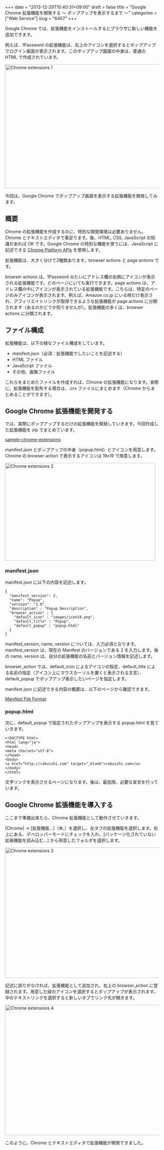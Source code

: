 +++
date = "2013-12-29T10:40:31+09:00"
draft = false
title = "Google Chrome 拡張機能を開発する 〜 ポップアップを表示するまで 〜"
categories = ["Web Service"]
slug = "6407"
+++

Google Chrome では、拡張機能をインストールするとブラウザに新しい機能を追加できます。

例えば、1Password の拡張機能は、右上のアイコンを選択するとポップアップでログイン画面が表示されます。このポップアップ画面の中身は、普通の HTML で作成されています。

<img class="align-center" src="/images/2013/12/chrome_extensions_1.png" alt="Chrome extensions 1" title="chrome_extensions_1.png" border="0" width="640" height="406" />

今回は、Google Chrome でポップアップ画面を表示する拡張機能を開発してみます。

<h2>概要</h2>

Chrome の拡張機能を作成するのに、特別な開発環境は必要ありません。Chrome とテキストエディタで事足ります。後、HTML, CSS, JavaScript の知識があれば OK です。Google Chrome の特別な機能を使うには、JavaScript に記述できる <a href="http://developer.chrome.com/extensions/api_index.html" target="_blank">Chrome Platform APIs</a> を使用します。

拡張機能は、大きく分けて2種類あります。browser actions と page actions です。

browser actions は、1Password みたいにアドレス欄の右側にアイコンが表示される拡張機能です。どのページにいても実行できます。page actions は、アドレス欄の中にアイコンが表示されている拡張機能です。こちらは、特定のページのみアイコンが表示されます。例えば、Amazon.co.jp にいる時だけ表示され、アフィリエイトリンクが取得できるような拡張機能が page actions に分類されます（あるのかどうか知りませんが）。拡張機能の多くは、browser actions に分類されます。

<h2>ファイル構成</h2>

拡張機能は、以下の様なファイル構成をしています。

<ul>
<li>manifest.json（必須：拡張機能でしたいことを記述する）</li>
<li>HTML ファイル</li>
<li>JavaScript ファイル</li>
<li>その他、画像ファイル</li>
</ul>

これらをまとめたファイルを作成すれば、Chrome の拡張機能になります。実際に、拡張機能を配布する場合は、.crx ファイルにまとめます（Chrome からまとめることができます）。

<h2>Google Chrome 拡張機能を開発する</h2>

では、実際にポップアップするだけの拡張機能を開発していきます。今回作成した拡張機能を zip でまとめています。

<a href="http://rakuishi.github.io/uploads/sample-chrome-extensions.zip" target="_blank">sample-chrome-extensions</a>

manifest.json とポップアップの中身（popup.html）とアイコンを用意します。Chrome の browser action で表示するアイコンは 19x19 で用意します。

<img class="align-center" src="/images/2013/12/chrome_extensions_2.png" alt="Chrome extensions 2" title="chrome_extensions_2.png" border="0" width="492" height="320" />

<h3>manifest.json</h3>

manifest.json に以下の内容を記述します。

<pre><code>{
  "manifest_version": 2,
  "name": "Popup",
  "version": "1.0",
  "description" : "Popup Description",
  "browser_action" : {
    "default_icon" : "images/icon19.png",
    "default_title" : "Popup",
    "default_popup" : "popup.html"
  }
}</code></pre>

manifest_version, name, version については、入力必須となります。manifest_version は、現在の Manifest のバージョンである 2 を入力します。後の name, version は、自分の拡張機能の名前とバージョン情報を記述します。

browser_action では、default_icon によるアイコンの指定、default_title による名前の指定（アイコン上にマウスカーソルを置くと表示される文言）、default_popup でポップアップ表示したいページを指定します。

manifest.json に記述できる内容の概要は、以下のページから確認できます。

<a href="http://developer.chrome.com/extensions/manifest.html" target="_blank">Manifest File Format</a>

<h3>popup.html</h3>

次に、default_popup で指定されたポップアップを表示する popup.html を見ていきます。

<pre><code>&lt;!DOCTYPE html&gt;
&lt;html lang="ja"&gt;
&lt;head&gt;
&lt;meta charset="utf-8"&gt;
&lt;/head&gt;
&lt;body&gt;
&lt;a href="http://rakuishi.com" target="_blank"&gt;rakuishi.com&lt;/a&gt;
&lt;/body&gt;
&lt;/html&gt;</code></pre>

文字リンクを表示させるページになります。後は、最低限、必要な宣言を行っています。

<h2>Google Chrome 拡張機能を導入する</h2>

ここまで準備出来たら、Chrome 拡張機能として動作させていきます。

[Chrome] → [拡張機能...]（⌘,）を選択し、左タブの拡張機能を選択します。右上にある、デベロッパーモードにチェックを入れ、[パッケージ化されていない拡張機能を読み込む...] から用意したフォルダを選択します。

<img class="align-center" src="/images/2013/12/chrome_extensions_3.png" alt="Chrome extensions 3" title="chrome_extensions_3.png" border="0" width="640" height="427" />

記述に誤りがなければ、拡張機能として追加され、右上の browser_action に登録されます。用意した緑のアイコンを選択するとポップアップが表示されます。中のテキストリンクを選択すると新しいタブでリンク先が開きます。

<img class="align-center" src="/images/2013/12/chrome_extensions_4.png" alt="Chrome extensions 4" title="chrome_extensions_4.png" border="0" width="640" height="427" />

このように、Chrome とテキストエディタで拡張機能が開発できました。
